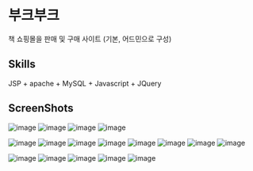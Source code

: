 # 부크부크

책 쇼핑몰을 판매 및 구매 사이트 (기본, 어드민으로 구성)


Skills
-----------------------------------
JSP + apache + MySQL + Javascript + JQuery


ScreenShots
-------------------------------------

![image](https://user-images.githubusercontent.com/26542929/75113572-6fda1a80-5692-11ea-8952-40b7c5cb74ec.png)
![image](https://user-images.githubusercontent.com/26542929/75113575-736da180-5692-11ea-91f8-53ffc29c17ad.png)
![image](https://user-images.githubusercontent.com/26542929/75113573-71a3de00-5692-11ea-9ee2-974bd2201e02.png)
![image](https://user-images.githubusercontent.com/26542929/75113577-76689200-5692-11ea-9b8c-f84fb81403c3.png)

![image](https://user-images.githubusercontent.com/26542929/75113637-eecf5300-5692-11ea-9bef-afb996e7aeec.png)
![image](https://user-images.githubusercontent.com/26542929/75113592-91d39d00-5692-11ea-8523-fdff68eee83c.png)
![image](https://user-images.githubusercontent.com/26542929/75113602-b16ac580-5692-11ea-909d-6d4aa4d0bbee.png)
![image](https://user-images.githubusercontent.com/26542929/75113613-c9dae000-5692-11ea-9a5e-3f711259468a.png)
![image](https://user-images.githubusercontent.com/26542929/75113625-de1edd00-5692-11ea-8786-3fd5c36f6c9e.png)
![image](https://user-images.githubusercontent.com/26542929/75113647-04447d00-5693-11ea-9981-03a745877d4c.png)
![image](https://user-images.githubusercontent.com/26542929/75113721-774df380-5693-11ea-84e7-4f2b257fafa2.png)
![image](https://user-images.githubusercontent.com/26542929/75113744-a82e2880-5693-11ea-823e-004b5e9fc7d2.png)



![image](https://user-images.githubusercontent.com/26542929/75113666-2211e200-5693-11ea-8076-b5459169e2a0.png)
![image](https://user-images.githubusercontent.com/26542929/75113682-3e158380-5693-11ea-9246-b2bf376f7699.png)
![image](https://user-images.githubusercontent.com/26542929/75113689-4e2d6300-5693-11ea-9054-2293ae306d5f.png)
![image](https://user-images.githubusercontent.com/26542929/75113710-67361400-5693-11ea-82b9-f58952e888d6.png)
![image](https://user-images.githubusercontent.com/26542929/75113701-5c7b7f00-5693-11ea-9283-155177e85ab4.png)



